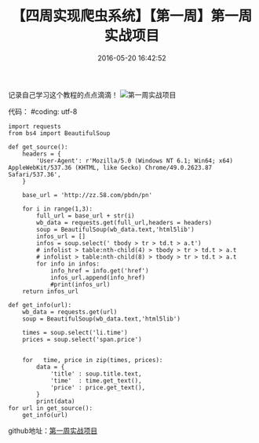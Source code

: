 ﻿---
title: '【四周实现爬虫系统】【第一周】第一周实战项目 '
date: 2016-05-20 16:42:52
tags: Python
---
记录自己学习这个教程的点点滴滴！
![第一周实战项目][1]
<!--more-->
代码：
    #coding: utf-8
    
    import requests
    from bs4 import BeautifulSoup
    
    def get_source():
        headers = {
            'User-Agent': r'Mozilla/5.0 (Windows NT 6.1; Win64; x64) AppleWebKit/537.36 (KHTML, like Gecko) Chrome/49.0.2623.87 Safari/537.36',
        }
    
        base_url = 'http://zz.58.com/pbdn/pn'
    
        for i in range(1,3):
            full_url = base_url + str(i)
            wb_data = requests.get(full_url,headers = headers)
            soup = BeautifulSoup(wb_data.text,'html5lib')
            infos_url = []
            infos = soup.select(' tbody > tr > td.t > a.t')
            # infolist > table:nth-child(4) > tbody > tr > td.t > a.t
            # infolist > table:nth-child(8) > tbody > tr > td.t > a.t
            for info in infos:
                info_href = info.get('href')
                infos_url.append(info_href)
                #print(infos_url)
        return infos_url
    
    def get_info(url):
        wb_data = requests.get(url)
        soup = BeautifulSoup(wb_data.text,'html5lib')
    
        times = soup.select('li.time')
        prices = soup.select('span.price')
    
    
        for   time, price in zip(times, prices):
            data = {
                'title' : soup.title.text,
                'time'  : time.get_text(),
                'price' : price.get_text(),
            }
            print(data)
    for url in get_source():
        get_info(url)

github地址：[第一周实战项目][2]


  [1]: http://7xtji5.com1.z0.glb.clouddn.com/%E7%AC%AC%E4%B8%80%E5%91%A8%E5%AE%9E%E6%88%98%E9%A1%B9%E7%9B%AE.png
  [2]: https://github.com/wenhaoliang/learn-python/tree/master/Python%E5%AE%9E%E6%88%98%EF%BC%9A%E5%9B%9B%E5%91%A8%E5%AE%9E%E7%8E%B0%E7%88%AC%E8%99%AB%E7%B3%BB%E7%BB%9F/week_1/%E5%AE%9E%E6%88%98%E9%A1%B9%E7%9B%AE